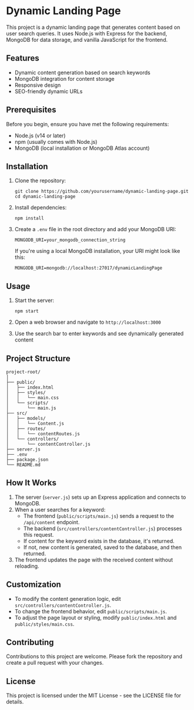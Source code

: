 # Dynamic Landing Page

This project is a dynamic landing page that generates content based on user search queries. It uses Node.js with Express for the backend, MongoDB for data storage, and vanilla JavaScript for the frontend.

## Features

- Dynamic content generation based on search keywords
- MongoDB integration for content storage
- Responsive design
- SEO-friendly dynamic URLs

## Prerequisites

Before you begin, ensure you have met the following requirements:

- Node.js (v14 or later)
- npm (usually comes with Node.js)
- MongoDB (local installation or MongoDB Atlas account)

## Installation

1. Clone the repository:
   ```
   git clone https://github.com/yourusername/dynamic-landing-page.git
   cd dynamic-landing-page
   ```

2. Install dependencies:
   ```
   npm install
   ```

3. Create a `.env` file in the root directory and add your MongoDB URI:
   ```
   MONGODB_URI=your_mongodb_connection_string
   ```

   If you're using a local MongoDB installation, your URI might look like this:
   ```
   MONGODB_URI=mongodb://localhost:27017/dynamicLandingPage
   ```

## Usage

1. Start the server:
   ```
   npm start
   ```

2. Open a web browser and navigate to `http://localhost:3000`

3. Use the search bar to enter keywords and see dynamically generated content

## Project Structure

```
project-root/
│
├── public/
│   ├── index.html
│   ├── styles/
│   │   └── main.css
│   └── scripts/
│       └── main.js
├── src/
│   ├── models/
│   │   └── Content.js
│   ├── routes/
│   │   └── contentRoutes.js
│   └── controllers/
│       └── contentController.js
├── server.js
├── .env
├── package.json
└── README.md
```

## How It Works

1. The server (`server.js`) sets up an Express application and connects to MongoDB.
2. When a user searches for a keyword:
   - The frontend (`public/scripts/main.js`) sends a request to the `/api/content` endpoint.
   - The backend (`src/controllers/contentController.js`) processes this request.
   - If content for the keyword exists in the database, it's returned.
   - If not, new content is generated, saved to the database, and then returned.
3. The frontend updates the page with the received content without reloading.

## Customization

- To modify the content generation logic, edit `src/controllers/contentController.js`.
- To change the frontend behavior, edit `public/scripts/main.js`.
- To adjust the page layout or styling, modify `public/index.html` and `public/styles/main.css`.

## Contributing

Contributions to this project are welcome. Please fork the repository and create a pull request with your changes.

## License

This project is licensed under the MIT License - see the LICENSE file for details.

